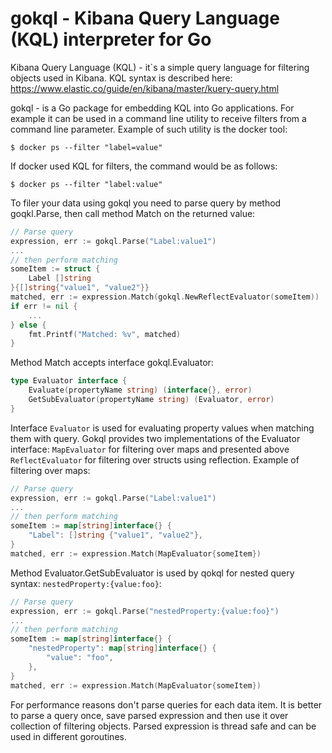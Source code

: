 # gokql - Kibana Query Language (KQL) interpreter for Go

Kibana Query Language (KQL) - it`s a simple query language for filtering objects used in Kibana. KQL syntax is described here: https://www.elastic.co/guide/en/kibana/master/kuery-query.html

gokql - is a Go package for embedding KQL into Go applications. For example it can be used in a command line utility to receive filters from a command line parameter. Example of such utility is the docker tool:  
```shell
$ docker ps --filter "label=value"
```

If docker used KQL for filters, the command would be as follows:  
```shell
$ docker ps --filter "label:value"
```

To filer your data using gokql you need to parse query by method goqkl.Parse, then call method Match on the returned value:

```go
// Parse query
expression, err := gokql.Parse("Label:value1")
...
// then perform matching
someItem := struct {
    Label []string
}{[]string{"value1", "value2"}}
matched, err := expression.Match(gokql.NewReflectEvaluator(someItem))
if err != nil {
    ...
} else {
    fmt.Printf("Matched: %v", matched)
}
```

Method Match accepts interface gokql.Evaluator:
```go
type Evaluator interface {
	Evaluate(propertyName string) (interface{}, error)
	GetSubEvaluator(propertyName string) (Evaluator, error)
}
```

Interface `Evaluator` is used for evaluating property values when matching them with query. Gokql provides two implementations of the Evaluator interface: `MapEvaluator` for filtering over maps and presented above `ReflectEvaluator` for filtering over structs using reflection. Example of filtering over maps:

```go
// Parse query
expression, err := gokql.Parse("Label:value1")
...
// then perform matching
someItem := map[string]interface{} {
    "Label": []string {"value1", "value2"},
}
matched, err := expression.Match(MapEvaluator{someItem})
```

Method Evaluator.GetSubEvaluator is used by qokql for nested query syntax: `nestedProperty:{value:foo}`:

```go
// Parse query
expression, err := gokql.Parse("nestedProperty:{value:foo}")
...
// then perform matching
someItem := map[string]interface{} {
    "nestedProperty": map[string]interface{} {
        "value": "foo",
    },
}
matched, err := expression.Match(MapEvaluator{someItem})
```


For performance reasons don't parse queries for each data item. It is better to parse a query once, save parsed expression and then use it over collection of filtering objects. Parsed expression is thread safe and can be used in different goroutines. 